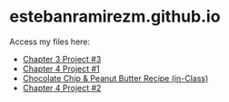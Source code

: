 # estebanramirezm.github.io
Access my files here:
* [Chapter 3 Project #3](https://estebanramirezm.github.io/chapter3/project3/default.html)
* [Chapter 4 Project #1](estebanramirezm.github.io/chapter04/project1/ch04-proj01.html)
* [Chocolate Chip & Peanut Butter Recipe (in-Class)](https://estebanramirezm.github.io/tree/main/classProjects/Cookie%20Website%20(in-Class))
* [Chapter 4 Project #2](estebanramirezm.github.io/chapter04/project2/ch04-proj02.html)
